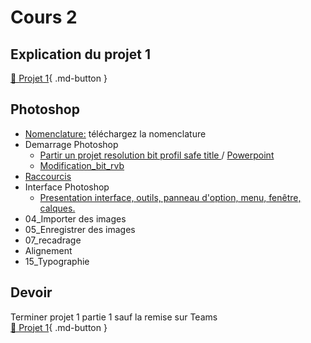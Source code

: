 # Cours 2

## Explication du projet 1
[📁 Projet 1](https://tim-montmorency.com/compendium/582-121%E2%80%93illustration-numerique/projet/projet01){ .md-button }   <br>

## Photoshop
   * [Nomenclature:](https://cmontmorency365-my.sharepoint.com/:f:/g/personal/flpilote_cmontmorency_qc_ca/EtTOCPWMaspFh1mZfR3pQdkBnuwrvNMDu4M49-V-qh56jg?e=rZfdd6) téléchargez la nomenclature
   * Demarrage Photoshop
      * [Partir un projet resolution bit profil safe title ](https://cmontmorency365-my.sharepoint.com/:v:/g/personal/flpilote_cmontmorency_qc_ca/EXVIr3_1hmJGuKBg15q3YnQByaVHJOQN97epCasGV-Tn0A?nav=eyJyZWZlcnJhbEluZm8iOnsicmVmZXJyYWxBcHAiOiJPbmVEcml2ZUZvckJ1c2luZXNzIiwicmVmZXJyYWxBcHBQbGF0Zm9ybSI6IldlYiIsInJlZmVycmFsTW9kZSI6InZpZXciLCJyZWZlcnJhbFZpZXciOiJNeUZpbGVzTGlua0NvcHkifX0&e=vqTuvd) / [Powerpoint](https://cmontmorency365-my.sharepoint.com/:p:/g/personal/flpilote_cmontmorency_qc_ca/EcWfT_2It2ZHnBGBeZDYkaYBvRr-Ckm7Zr9Qjbb1hKPWZw?e=dn5k2t)
      * [Modification_bit_rvb](https://cmontmorency365-my.sharepoint.com/:v:/g/personal/flpilote_cmontmorency_qc_ca/EWTmszzhgURGpLkDseroGo8Bw_Ohp9BSfRxiimFAw0jVBg?nav=eyJyZWZlcnJhbEluZm8iOnsicmVmZXJyYWxBcHAiOiJPbmVEcml2ZUZvckJ1c2luZXNzIiwicmVmZXJyYWxBcHBQbGF0Zm9ybSI6IldlYiIsInJlZmVycmFsTW9kZSI6InZpZXciLCJyZWZlcnJhbFZpZXciOiJNeUZpbGVzTGlua0NvcHkifX0&e=oTEWGj)
   * [Raccourcis](https://cmontmorency365-my.sharepoint.com/:v:/g/personal/flpilote_cmontmorency_qc_ca/EQUADFGtiGBNtLoOnaTdb_IBOmNvV0p6JCe9GrEUefls5g?nav=eyJyZWZlcnJhbEluZm8iOnsicmVmZXJyYWxBcHAiOiJPbmVEcml2ZUZvckJ1c2luZXNzIiwicmVmZXJyYWxBcHBQbGF0Zm9ybSI6IldlYiIsInJlZmVycmFsTW9kZSI6InZpZXciLCJyZWZlcnJhbFZpZXciOiJNeUZpbGVzTGlua0NvcHkifX0&e=KJKjNt)
   * Interface Photoshop
      * [Presentation interface, outils, panneau d'option, menu, fenêtre, calques.](https://cmontmorency365-my.sharepoint.com/:v:/g/personal/flpilote_cmontmorency_qc_ca/EaWZefFDQdxHoDTp56vcNy4BLmvEYTnW7YpFFtLOmm-NMQ?nav=eyJyZWZlcnJhbEluZm8iOnsicmVmZXJyYWxBcHAiOiJPbmVEcml2ZUZvckJ1c2luZXNzIiwicmVmZXJyYWxBcHBQbGF0Zm9ybSI6IldlYiIsInJlZmVycmFsTW9kZSI6InZpZXciLCJyZWZlcnJhbFZpZXciOiJNeUZpbGVzTGlua0NvcHkifX0&e=hnrmW4)
   * 04_Importer des images
   * 05_Enregistrer des images
   * 07_recadrage
   * Alignement
   * 15_Typographie


## Devoir
Terminer projet 1 partie 1 sauf la remise sur Teams  <br>
[📁 Projet 1](https://tim-montmorency.com/compendium/582-121%E2%80%93illustration-numerique/projet/projet01){ .md-button }   <br>
